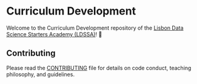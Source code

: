 # Curriculum Development

Welcome to the Curriculum Development repository of the [Lisbon Data Science Starters Academy (LDSSA)](https://www.lisbondatascience.org/starters-academy/)! 🙌

## Contributing

Please read the [CONTRIBUTING](https://github.com/LDSSA/curriculum-development/blob/master/CONTRIBUTING.md) file for details on code conduct, teaching philosophy, and guidelines.
